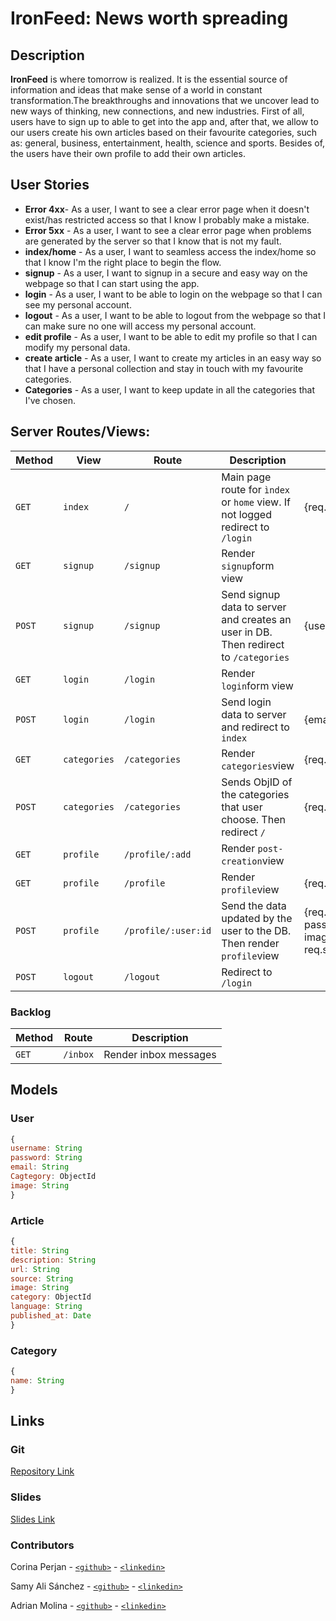 <!-- <img src="https://user-images.githubusercontent.com/23629340/40541063-a07a0a8a-601a-11e8-91b5-2f13e4e6b441.png" width="200"/> &nbsp; <img src="https://i.ibb.co/txcgFGM/yapic.png" width="200"/> -->

# IronFeed: News worth spreading

## Description

**IronFeed** is where tomorrow is realized. It is the essential source of information and ideas that make sense of a world in constant transformation.The breakthroughs and innovations that we uncover lead to new ways of thinking, new connections, and new industries. First of all, users have to sign up to able to get into the app and, after that, we allow to our users create his own articles based on their favourite categories, such as: general, business, entertainment, health, science and sports. Besides of, the users have their own profile to add their own articles.

## User Stories

- **Error 4xx**- As a user, I want to see a clear error page when it doesn't exist/has restricted access so that I know I probably make a mistake.
- **Error 5xx** -  As a user, I want to see a clear error page when problems are generated by the server so that I know that is not my fault.
- **index/home** - As a user, I want to seamless access the index/home so that I know I'm the right place to begin the flow.
- **signup** - As a user, I want to signup in a secure and easy way on the webpage so that I can start using the app.
- **login** - As a user, I want to be able to login on the webpage so that I can see my personal account.
- **logout** - As a user, I want to be able to logout from the webpage so that I can make sure no one will access my personal account.
- **edit profile** - As a user, I want to be able to edit my profile so that I can modify my personal data.
- **create article** - As a user, I want to create my articles in an easy way so that I have a personal collection and stay in touch with my favourite categories.
- **Categories** - As a user, I want to keep update in all the categories that I've chosen.

## Server Routes/Views:

|**Method**    |    **View**           |    **Route**     |   **Description**       |          **Request - Body**                     |
|--------------|-------------------|------------------------|-----------------------------------|---------------------|
|`GET`         |   `index`            |      `/`               | Main page route for `ìndex` or `home` view. If not logged redirect to `/login`  |   {req.session.currentUser._id} |
|`GET`         | `signup`            |    `/signup`           | Render `signup`form view          |                     |
|`POST`        |  `signup`           |    `/signup`           | Send signup data to server and creates an user in DB. Then redirect to `/categories`                                   |          {username, email, password}           |
|`GET`         |  `login`           |      `/login`          | Render `login`form view           |                     |
|`POST`        |   `login`          |      `/login`          | Send login data to server and redirect to `index`     | {email, password,categories}            |
|`GET`         |   `categories`          |      `/categories`           | Render `categories`view                | {req.session.currentUser._id}    |
|`POST`        |    `categories`         |      `/categories`     | Sends ObjID of the categories that user choose. Then redirect `/`   | {req.session.currentUser._id} |
|`GET`        |    `profile`         |      `/profile/:add`     | Render `post-creation`view  |  |
|`GET`         |     `profile`        |      `/profile`        | Render `profile`view             | {req.session.currentUser._id}                    |
|`POST`        |    `profile`         |      `/profile/:user:id` | Send the data updated by the user to the DB. Then render `profile`view  | {req.session.userID, name, password, email, category, image, req.session.currentUser._id}  |
|`POST`        |    `logout`         |      `/logout` | Redirect to `/login`  |   |

### Backlog
| Method | Route | Description |
|--------|-------|-------------|
| `GET` | `/inbox` | Render inbox messages|

## Models

### User

```javascript
{
username: String
password: String
email: String
Cagtegory: ObjectId
image: String
}

```
### Article

```javascript
{
title: String
description: String
url: String
source: String
image: String
category: ObjectId
language: String
published_at: Date
}
```
### Category
```javascript
{
name: String
}
```
## Links

### Git

[Repository Link](https://github.com/IronFeeds/Ironfeeds)

### Slides

[Slides Link](https://slides.com/samyalisanchez/deck/fullscreen)

### Contributors

Corina Perjan - [`<github>`](https://github.com/corinaper) - [`<linkedin>`](https://www.linkedin.com/in/corina-perjan/)

Samy Ali Sánchez - [`<github>`](https://github.com/SamyAliSanchez) - [`<linkedin>`](https://www.linkedin.com/in/samy-ali-sanchez/)

Adrian Molina - [`<github>`](https://github.com/01000001kuma) - [`<linkedin>`](https://www.linkedin.com/in/adrian-molina/)

